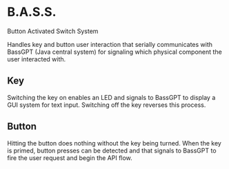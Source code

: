 # B.A.S.S.
Button Activated Switch System

Handles key and button user interaction that serially communicates with BassGPT (Java central system) for signaling which physical component the user interacted with.

## Key
Switching the key on enables an LED and signals to BassGPT to display a GUI system for text input. Switching off the key reverses this process.

## Button
Hitting the button does nothing without the key being turned. When the key is primed, button presses can be detected and that signals to BassGPT to fire the user request and begin the API flow.
